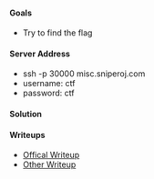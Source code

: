 #### Goals
 * Try to find the flag

#### Server Address
 * ssh -p 30000 misc.sniperoj.com
 * username: ctf
 * password: ctf

#### Solution


#### Writeups
 * [Offical Writeup]()
 * [Other Writeup]()

